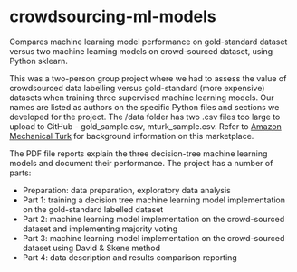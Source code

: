 # crowdsourcing-ml-models
Compares machine learning model performance on gold-standard dataset versus two machine learning models on crowd-sourced dataset, using Python sklearn.

This was a two-person group project where we had to assess the value of crowdsourced data labelling versus gold-standard (more expensive) datasets when training three supervised machine learning models. Our names are listed as authors on the specific Python files and sections we developed for the project.
The /data folder has two .csv files too large to upload to GitHub - gold_sample.csv, mturk_sample.csv. Refer to [Amazon Mechanical Turk](https://www.mturk.com/) for background information on this marketplace.

The PDF file reports explain the three decision-tree machine learning models and document their performance. The project has a number of parts:
- Preparation: data preparation, exploratory data analysis
- Part 1: training a decision tree machine learning model implementation on the gold-standard labelled dataset
- Part 2: machine learning model implementation on the crowd-sourced dataset and implementing majority voting
- Part 3: machine learning model implementation on the crowd-sourced dataset using David & Skene method
- Part 4: data description and results comparison reporting
